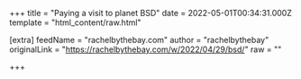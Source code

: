 
+++
title = "Paying a visit to planet BSD"
date = 2022-05-01T00:34:31.000Z
template = "html_content/raw.html"

[extra]
feedName = "rachelbythebay.com"
author = "rachelbythebay"
originalLink = "https://rachelbythebay.com/w/2022/04/29/bsd/"
raw = ""

+++

